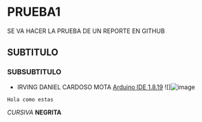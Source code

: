 # PRUEBA1
SE VA HACER LA PRUEBA DE UN REPORTE EN GITHUB
## SUBTITULO
### SUBSUBTITULO
- IRVING DANIEL CARDOSO MOTA
[Arduino IDE 1.8.19](https://www.arduino.cc/en/software)
![]![image](https://github.com/user-attachments/assets/dee4861f-d7d5-4f23-929d-907248a3a418)

```
Hola como estas
```
*CURSIVA*
**NEGRITA**
